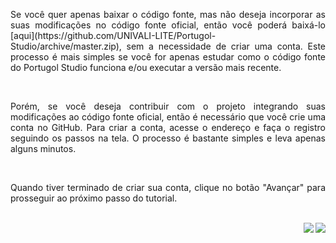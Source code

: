 <p align="justify">
Se você quer apenas baixar o código fonte, mas não deseja incorporar as suas modificações no código fonte oficial, então você poderá baixá-lo [aqui](https://github.com/UNIVALI-LITE/Portugol-Studio/archive/master.zip), sem a necessidade de criar uma conta. Este processo é mais simples se você for apenas estudar como o código fonte do Portugol Studio funciona e/ou executar a versão mais recente.
</p>

<br>

<p align="justify">
Porém, se você deseja contribuir com o projeto integrando suas modificações ao código fonte oficial, então é necessário que você crie uma conta no GitHub. Para criar a conta, acesse o endereço <https://github.com/join> e faça o registro seguindo os passos na tela. O processo é bastante simples e leva apenas alguns minutos.
</p>

<br>

<p align="justify">
Quando tiver terminado de criar sua conta, clique no botão "Avançar" para prosseguir ao próximo passo do tutorial.
</p>

<br>

<div align="right">
   <a href="https://github.com/UNIVALI-LITE/Portugol-Studio/wiki/Fazendo-um-Fork-do-reposit%C3%B3rio">
      <img src="https://i.imgur.com/OG7k1pu.png" align="right">
   </a>
   <a href="https://github.com/UNIVALI-LITE/Portugol-Studio/wiki/Contribuindo-com-o-projeto">
      <img src="https://i.imgur.com/cCsIdh6.png" align="right">
   </a>
</div>